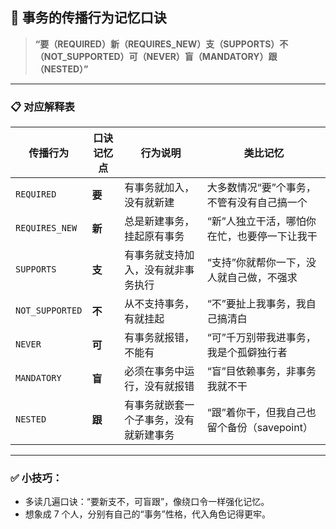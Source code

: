 ## 🧠 事务的传播行为记忆口诀

> **“要（REQUIRED）新（REQUIRES_NEW）支（SUPPORTS）不（NOT_SUPPORTED）可（NEVER）盲（MANDATORY）跟（NESTED）”**

---

### 📋 对应解释表

| 传播行为         | 口诀记忆点 | 行为说明                                 | 类比记忆                                              |
|------------------|------------|------------------------------------------|-------------------------------------------------------|
| `REQUIRED`       | **要**     | 有事务就加入，没有就新建                | 大多数情况“要”个事务，不管有没有自己搞一个             |
| `REQUIRES_NEW`   | **新**     | 总是新建事务，挂起原有事务              | “新”人独立干活，哪怕你在忙，也要停一下让我干            |
| `SUPPORTS`       | **支**     | 有事务就支持加入，没有就非事务执行      | “支持”你就帮你一下，没人就自己做，不强求                |
| `NOT_SUPPORTED`  | **不**     | 从不支持事务，有就挂起                   | “不”要扯上我事务，我自己搞清白                          |
| `NEVER`          | **可**     | 有事务就报错，不能有                     | “可”千万别带我进事务，我是个孤僻独行者                   |
| `MANDATORY`      | **盲**     | 必须在事务中运行，没有就报错            | “盲”目依赖事务，非事务我就不干                          |
| `NESTED`         | **跟**     | 有事务就嵌套一个子事务，没有就新建事务  | “跟”着你干，但我自己也留个备份（savepoint）            |

---

### ✅ 小技巧：

- 多读几遍口诀：“要新支不，可盲跟”，像绕口令一样强化记忆。
- 想象成 7 个人，分别有自己的“事务”性格，代入角色记得更牢。
